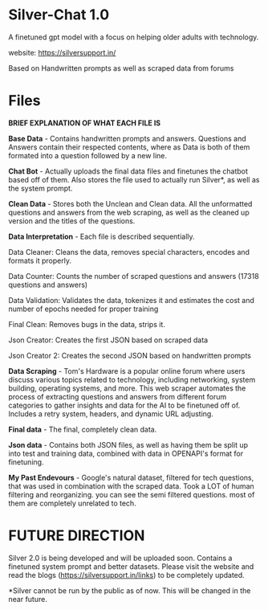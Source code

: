 # Silver-Chat 1.0
A finetuned gpt model with a focus on helping older adults with technology.

website: https://silversupport.in/

Based on Handwritten prompts as well as scraped data from forums

# **Files**
**BRIEF EXPLANATION OF WHAT EACH FILE IS**

**Base Data** - 
Contains handwritten prompts and answers. Questions and Answers contain their respected contents, where as Data is both of them formated into a question followed by a new line.

**Chat Bot** - 
Actually uploads the final data files and finetunes the chatbot based off of them. Also stores the file used to actually run Silver*, as well as the system prompt.

**Clean Data** - 
Stores both the Unclean and Clean data. All the unformatted questions and answers from the web scraping, as well as the cleaned up version and the titles of the questions.

**Data Interpretation** - 
Each file is described sequentially.

Data Cleaner:
 Cleans the data, removes special characters, encodes and formats it properly.

Data Counter:
 Counts the number of scraped questions and answers (17318 questions and answers)

Data Validation:
 Validates the data, tokenizes it and estimates the cost and number of epochs needed for proper training

Final Clean:
 Removes bugs in the data, strips it.

Json Creator:
 Creates the first JSON based on scraped data

Json Creator 2:
 Creates the second JSON based on handwritten prompts
 
**Data Scraping** - 
Tom's Hardware is a popular online forum where users discuss various topics related to technology, including networking, system building, operating systems, and more. This web scraper automates the process of extracting questions and answers from different forum categories to gather insights and data for the AI to be finetuned off of. Includes a retry system, headers, and dynamic URL adjusting. 

**Final data** - 
The final, completely clean data.

**Json data** -
Contains both JSON files, as well as having them be split up into test and training data, combined with data in OPENAPI's format for finetuning.

**My Past Endevours** - 
Google's natural dataset, filtered for tech questions, that was used in combination with the scraped data. Took a LOT of human filtering and reorganizing. you can see the semi filtered questions. most of them are completely unrelated to tech.

# **FUTURE DIRECTION**
Silver 2.0 is being developed and will be uploaded soon. Contains a finetuned system prompt and better datasets. Please visit the website and read the blogs (https://silversupport.in/links) to be completely updated. 

*Silver cannot be run by the public as of now. This will be changed in the near future. 



